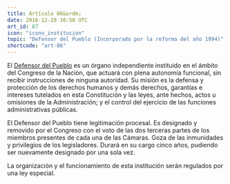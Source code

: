 ```yaml
---
title: Artículo 86&ordm;
date: 2016-12-28 16:58 UTC
art_id: 87
icon: "icono_institucion"
topic: "Defensor del Pueblo (Incorporado por la reforma del año 1994)"
shortcode: "art-86"
---
```

El [Defensor del Pueblo](http://www.dpn.gob.ar/) es un órgano independiente instituido en el ámbito del Congreso de la Nación, que actuará con plena autonomía funcional, sin recibir instrucciones de ninguna autoridad. Su misión es la defensa y protección de los derechos humanos y demás derechos, garantías e intereses tutelados en esta Constitución y las leyes, ante hechos, actos u omisiones de la Administración; y el control del ejercicio de las funciones administrativas públicas.

El Defensor del Pueblo tiene legitimación procesal. Es designado y removido por el Congreso con el voto de las dos terceras partes de los miembros presentes de cada una de las Cámaras. Goza de las inmunidades y privilegios de los legisladores. Durará en su cargo cinco años, pudiendo ser nuevamente designado por una sola vez.

La organización y el funcionamiento de esta institución serán regulados por una ley especial.
